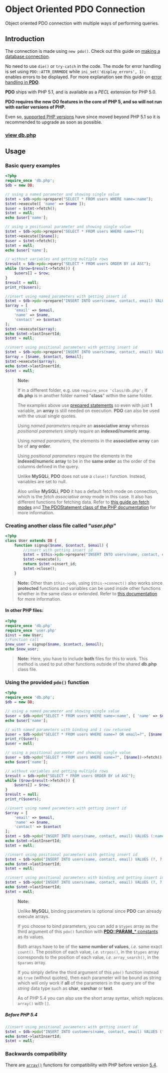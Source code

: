 # Object Oriented PDO Connection

Object oriented PDO connection with multiple ways of performing queries.

## Introduction

The connection is made using `new pdo()`. Check out this guide on [making a database connection](https://phpdelusions.net/pdo#dsn).

No need to use `die()` or `try-catch` in the code. The mode for error handling is set using `PDO::ATTR_ERRMODE` while `ini_set('display_errors', 1);` enables errors to be displayed. For more explanation see this guide on [error handling in **PDO**](https://phpdelusions.net/pdo#errors).

**PDO** ships with PHP 5.1, and is available as a *PECL* extension for PHP 5.0.

**PDO requires the new OO features in the core of PHP 5, and so will not run with earlier versions of PHP.**

Even so, [supported PHP versions](https://secure.php.net/supported-versions.php) have since moved beyond PHP 5.1 so it is recommended to upgrade as soon as possible.

### [view db.php](https://github.com/joshcangit/flexphpwrapper/blob/oop/pdo/db.php)

## Usage

### Basic query examples

```php
<?php
require_once 'db.php';
$db = new DB;

// using a named parameter and showing single value
$stmt = $db->pdo->prepare("SELECT * FROM users WHERE name=:name");
$stmt->execute([ 'name' => $name ]);
$user = $stmt->fetch();
$stmt = null;
echo $user['name'];

// using a positional parameter and showing single value
$stmt = $db->pdo->prepare("SELECT * FROM users WHERE name=?");
$stmt->execute([$name]);
$user = $stmt->fetch();
$stmt = null;
echo $user['name'];

// without variables and getting multiple rows
$result = $db->pdo->query("SELECT * FROM users ORDER BY id ASC");
while ($row=$result->fetch()) {
    $users[] = $row;
}
$result = null;
print_r($users);

//insert using named parameters with getting insert id
$stmt = $db->pdo->prepare("INSERT INTO users(name, contact, email) VALUES (:name, :contact, :email)");
$array = [
    'email' => $email,
    'name' => $name,
    'contact' => $contact
];
$stmt->execute($array);
echo $stmt->lastInsertId;
$stmt = null;

//insert using positional parameters with getting insert id
$stmt = $db->pdo->prepare("INSERT INTO users(name, contact, email) VALUES (?, ?, ?)");
$array = [$name, $contact, $email];
$stmt->execute($array);
echo $stmt->lastInsertId;
$stmt = null;
```

> **Note:**
>
> If in a different folder, e.g. use `require_once 'class/db.php';` if **db.php** is in another folder named "**class**" within the same folder.
>
> The examples above use [prepared statements](https://phpdelusions.net/pdo#prepared) so even with just **1** variable, an **array** is still needed on execution. **PDO** can also be used with the usual single quotes.
>
> Using *named parameters* require an **associative array** whereas *positional parameters* simply require an **indexed/numeric array**.
>
> Using *named parameters*, the elements in the **associative array** can be of **any order**.
>
> Using *positional parameters* require the elements in the **indexed/numeric array** to be in the **same order** as the order of the columns defined in the query.
>
> Unlike **MySQLi**, **PDO** does not use a `close()` function. Instead, variables are set to null.
>
> Also unlike **MySQLi**, **PDO** it has a default fetch mode on connection, which is the *fetch associative array* mode in this case. It also has different functions for fetching data. Refer to [this guide on fetch modes](https://phpdelusions.net/pdo/fetch_modes) and [The PDOStatement class of the PHP documentation](https://secure.php.net/manual/en/class.pdostatement.php) for more information.

### Creating another class file called "*user.php*"

```php
<?php
class User extends DB {
    function signup($name, $contact, $email) {
        //insert with getting insert id
        $stmt = $this->pdo->prepare("INSERT INTO users(name, contact, email) VALUES (?, ?, ?)");
        $stmt->execute();
        return $stmt->insert_id;
        $stmt->close();
    }
```

> **Note:** Other than `$this->pdo`, using `$this->connect()` also works since **protected** functions and variables can be used inside other functions whether in the same class or extended. Refer to [this documentation](https://secure.php.net/manual/en/language.oop5.visibility.php) for more information.

#### In other PHP files:

```php
<?php
require_once 'db.php'
require_once 'user.php'
$inst = new User;
//Function call
$new_user = signup($name, $contact, $email);
echo $new_user;
```

> **Note:** Here, you have to include **both** files for this to work. This method is used to put other functions outside of the shared **db.php** class file.

### Using the provided `pdo()` function

```php
<?php
require_once 'db.php';
$db = new DB;

// using a named parameter and showing single value
$user = $db->pdo("SELECT * FROM users WHERE name=:name", [ 'name' => $name ])->fetch();
echo $user['name'];

// with named parameters with binding and 1 row returned
$user = $db->pdo("SELECT * FROM users WHERE name=? OR email=?", [$name, $email], true)->fetch();
print_r($user);
$user = null;

// using a positional parameter and showing single value
$user = $db->pdo("SELECT * FROM users WHERE name=?", [$name])->fetch();
echo $user['name'];

// without variables and getting multiple rows
$result = $db->pdo("SELECT * FROM users ORDER BY id ASC");
while ($row=$result->fetch()) {
    $users[] = $row;
}
$result = null;
print_r($users);

//insert using named parameters with getting insert id
$array = [
    'email' => $email,
    'name' => $name,
    'contact' => $contact
];
$stmt = $db->pdo("INSERT INTO users(name, contact, email) VALUES (:name, :contact, :email)", $array);
echo $stmt->lastInsertId;
$stmt = null;

//insert using positional parameters with getting insert id
$stmt = $db->pdo("INSERT INTO users(name, contact, email) VALUES (?, ?, ?)", [$name, $contact, $email]);
echo $stmt->lastInsertId;
$stmt = null;

//insert using positional parameters with binding and getting insert id
$stmt = $db->pdo("INSERT INTO users(name, contact, email) VALUES (?, ?, ?)", [$name, $contact, $email], [PDO::PARAM_STR,PDO::PARAM_INT,PDO::PARAM_STR]);
echo $stmt->lastInsertId;
$stmt = null;
```

> **Note:**
>
> Unlike **MySQLi**, binding parameters is optional since **PDO** can already execute arrays.
>
> If you choose to bind parameters, you can add a `$types` array as the third argument of this `pdo()` function with [**PDO::PARAM_*** constants](https://php.net/manual/en/pdo.constants.php) as its values.
>
> Both arrays have to be of the **same number of values**, *i.e.* same exact `count()`. The position of each value, *i.e.* `strpos()`, in the `$types` array corresponds to the position of each value, *i.e.* `array_search()`, in the `$params` array.
>
> If you simply define the third argument of this `pdo()` function instead as `true` (without quotes), then each parameter will be bound as string which will only work if **all** of the parameters in the query are of the *string* data type such as **char**, **varchar** or **text**.
>
> As of PHP 5.4 you can also use the short array syntax, which replaces `array()` with `[]`.

##### Before PHP 5.4

```php
//insert using positional parameters with getting insert id
$stmt = $db->pdo("INSERT INTO customers(name, contact, email) VALUES (?, ?, ?)", array($name, $contact, $email);
echo $stmt->lastInsertId;
$stmt = null;
```

### Backwards compatibility

There are [`array()`](https://secure.php.net/manual/en/language.types.array.php#language.types.array.syntax.array-func) functions for compatibility with PHP before version [5.4](https://secure.php.net/migration54.new-features).
